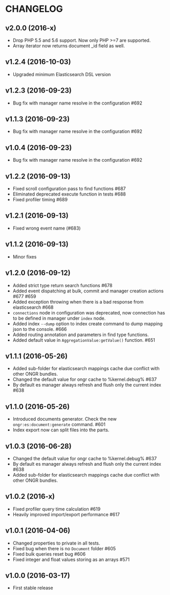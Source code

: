 # CHANGELOG
## v2.0.0 (2016-x)
- Drop PHP 5.5 and 5.6 support. Now only PHP >=7 are supported.
- Array iterator now returns document _id field as well.

## v1.2.4 (2016-10-03)
- Upgraded minimum Elasticsearch DSL version

## v1.2.3 (2016-09-23)
- Bug fix with manager name resolve in the configuration #692

## v1.1.3 (2016-09-23)
- Bug fix with manager name resolve in the configuration #692

## v1.0.4 (2016-09-23)
- Bug fix with manager name resolve in the configuration #692

## v1.2.2 (2016-09-13)
- Fixed scroll configuration pass to find functions #687
- Eliminated deprecated execute function in tests #688
- Fixed profiler timing #689

## v1.2.1 (2016-09-13)
- Fixed wrong event name (#683)

## v1.1.2 (2016-09-13)
- Minor fixes

## v1.2.0 (2016-09-12)
- Added strict type return search functions #678
- Added event dispatching at bulk, commit and manager creation actions #677 #659
- Added exception throwing when there is a bad response from elasticsearch #668
- `connections` node in configuration was deprecated, now connection has to be defined in manager under `index` node. 
- Added index `--dump` option to index create command to dump mapping json to the console. #666
- Added routing annotation and parameters in find type functions.
- Added default value in `AggregationValue:getValue()` function. #651

## v1.1.1 (2016-05-26)
- Added sub-folder for elasticsearch mappings cache due conflict with other ONGR bundles.
- Changed the default value for ongr cache to %kernel.debug% #637
- By default es manager always refresh and flush only the current index #638

## v1.1.0 (2016-05-26)
- Introduced documents generator. Check the new `ongr:es:document:generate` command. #601
- Index export now can split files into the parts.

## v1.0.3 (2016-06-28)
- Changed the default value for ongr cache to %kernel.debug% #637
- By default es manager always refresh and flush only the current index #638
- Added sub-folder for elasticsearch mappings cache due conflict with other ONGR bundles.

## v1.0.2 (2016-x)
- Fixed profiler query time calculation #619
- Heavily improved import/export performance #617

## v1.0.1 (2016-04-06)
- Changed properties to private in all tests.
- Fixed bug when there is no `Document` folder #605
- Fixed bulk queries reset bug #606
- Fixed integer and float values storing as an arrays #571

## v1.0.0 (2016-03-17)   
- First stable release
